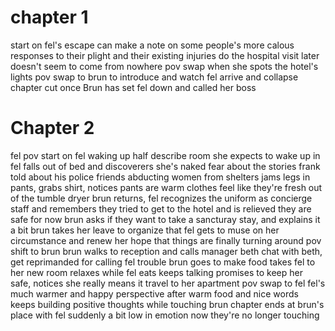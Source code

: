 #  chapter 1
start on fel's escape
can make a note on some people's more calous responses to their plight and their existing injuries do the hospital visit later doesn't seem to come from nowhere
pov swap when she spots the hotel's lights
pov swap to brun to introduce and watch fel arrive and collapse
chapter cut once Brun has set fel down and called her boss

# Chapter 2
fel pov
start on fel waking up
half describe room she expects to wake up in
fel falls out of bed and discoverers she's naked
fear about the stories frank told about his police friends abducting women from shelters
jams legs in pants, grabs shirt, notices pants are warm
clothes feel like they're fresh out of the tumble dryer
brun returns, fel recognizes the uniform as concierge staff and remembers they tried to get to the hotel and is relieved they are safe for now
brun asks if they want to take a sancturay stay, and explains it a bit
brun takes her leave to organize that
fel gets to muse on her circumstance and renew her hope that things are finally turning around
pov shift to brun
brun walks to reception and calls manager beth
chat with beth, get reprimanded for calling fel trouble
brun goes to make food
takes fel to her new room
relaxes while fel eats 
keeps talking
promises to keep her safe, notices she really means it
travel to her apartment
pov swap to fel
fel's much warmer and happy perspective after warm food and nice words
keeps building positive thoughts while touching brun
chapter ends at brun's place with fel suddenly a bit low in emotion now they're no longer touching          